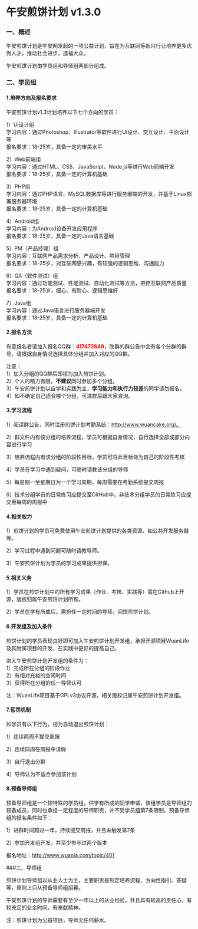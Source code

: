 # 午安煎饼计划 v1.3.0

### 一、概述
 
午安煎饼计划是午安网发起的一项公益计划，旨在为互联网等新兴行业培养更多优秀人才，推动社会进步，造福大众。
 
午安煎饼计划由学员组和导师组两部分组成。
 
### 二、学员组
 
#### 1.培养方向及报名要求

午安煎饼计划v1.3计划培养以下七个方向的学员：
 
1）UI设计组<br>
学习内容：通过Photoshop、Illustrator等软件进行UI设计、交互设计、平面设计等<br>
报名要求：18-25岁，具备一定的审美水平
 
2）Web前端组<br>
学习内容：通过HTML、CSS、JavaScript、Node.js等进行Web前端开发<br>
报名要求：18-25岁，具备一定的计算机基础
 
3）PHP组<br>
学习内容：通过PHP语言、MySQL数据库等进行服务器端的开发，并基于Linux部署服务器环境<br>
报名要求：18-25岁，具备一定的计算机基础

4）Android组<br>
学习内容：为Android设备开发应用程序<br>
报名要求：18-25岁，具备一定的Java语言基础

5）PM（产品经理）组<br>
学习内容：互联网产品需求分析、产品设计、项目管理<br>
报名要求：18-25岁，对互联网感兴趣，有较强的逻辑思维、沟通能力

6）QA（软件测试）组<br>
学习内容：通过功能测试、性能测试、自动化测试等方法，把控互联网产品质量<br>
报名要求：18-25岁，细心、有耐心、逻辑思维好

7）Java组<br>
学习内容：通过Java语言进行服务器端开发<br>
报名要求：18-25岁，具备一定的计算机基础
 
#### 2.报名方法

有意报名者请加入报名QQ群：<font color=red><b>417472649</b></font>，改群的群公告中会有各个分群的群号，请根据自身情况选择具体分组并加入对应的QQ群。
 
注意：<br>
1）加入分组的QQ群后即视为加入煎饼计划。<br>
2）个人的精力有限，**不建议**同时参加多个分组。<br>
3）午安煎饼计划以自学和实践为主，**学习能力和执行力较差**的同学请勿报名。<br>
4）如不确定自己适合哪个分组，可进群后跟大家咨询。
 
#### 3.学习流程

1）阅读群公告，同时注册煎饼计划考勤系统：http://www.wuancake.org/。

2）群文件内有该分组的培养流程，学员可根据自身情况，自行选择全部或部分内容进行学习

3）培养流程内有该分组的阶段性目标，学员可将此目标做为自己的阶段性考核

4）学员在学习中遇到疑问，可随时请教该分组的导师

5）每星期一至星期日为一个学习周期，每周需要在考勤系统提交周报

6）技术分组学员的日常练习应提交至GitHub中，非技术分组学员的日常练习应提交至每周的周报中

#### 4.相关权力

1）煎饼计划的学员可免费使用午安煎饼计划提供的各类资源，如公共开发服务器等。

2）学习过程中遇到问题可随时请教导师。

3）午安煎饼计划为学员的学习成果提供担保。
 
#### 5.相关义务

1）学员在煎饼计划中的所有学习成果（作业、考核、实践等）需在Github上开源，版权归属午安煎饼计划所有。

2）学员在学有所成后，需担任一定时间的导师，回馈煎饼计划。
 
#### 6.开发组及加入条件

煎饼计划的学员表现良好即可加入午安煎饼计划开发组，承担开源项目WuanLife及其附属项目的开发，在实践中更好的提高自己。

进入午安煎饼计划开发组的条件为：<br>
1）完成所在分组的阶段作业<br>
2）有相对充裕的空闲时间<br>
3）获得所在分组的任一导师认可

注：WuanLife项目基于GPLv3协议开源，相关版权归属午安煎饼计划开发组。

#### 7.惩罚机制

如学员有以下行为，视为自动退出煎饼计划：

1）连续两周不提交周报

2）连续四周在周报中请假

3）自行退出分群

4）导师认为不适合参加该计划

#### 8.预备导师组

预备导师组是一个较特殊的学员组，供学有所成的同学申请，该组学员是导师组的预备成员，同时也承担一定程度的导师职责，并不受学员组第7条限制。预备导师组的报名条件如下：

1）进群时间超过一年，持续提交周报，并且未触发第7条

2）参加开发组开发，并至少参与过两个版本

报名地址：http://www.wuanla.com/topic/401

###三、导师组
 
煎饼计划导师组以从业人士为主，主要职责是制定培养流程、方向性指引、答疑等，原则上只从预备导师组招募。

午安煎饼计划的导师需要有至少一年以上的从业经验，并且具有较高的责任心，有较充足的业余时间，有奉献精神。

注：煎饼计划为公益项目，导师无任何薪水。
